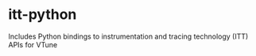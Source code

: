 # itt-python
Includes Python bindings to instrumentation and tracing technology (ITT) APIs for VTune 
